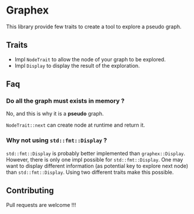 Graphex
=======

This library provide few traits to create a tool to explore a pseudo graph.

## Traits

- Impl `NodeTrait` to allow the node of your graph to be explored.
- Impl `Display` to display the result of the exploration.

## Faq

### Do all the graph must exists in memory ?

No, and this is why it is a **pseudo** graph.

`NodeTrait::next` can create node at runtime and return it.

### Why not using `std::fmt::Display` ?

`std::fmt::Display` is probably better implemented than `graphex::Display`.
However, there is only one impl possible for `std::fmt::Display`.
One may want to display different information (as potential key to explore next node) than `std::fmt::Display`.
Using two different traits make this possible.


## Contributing

Pull requests are welcome !!!
